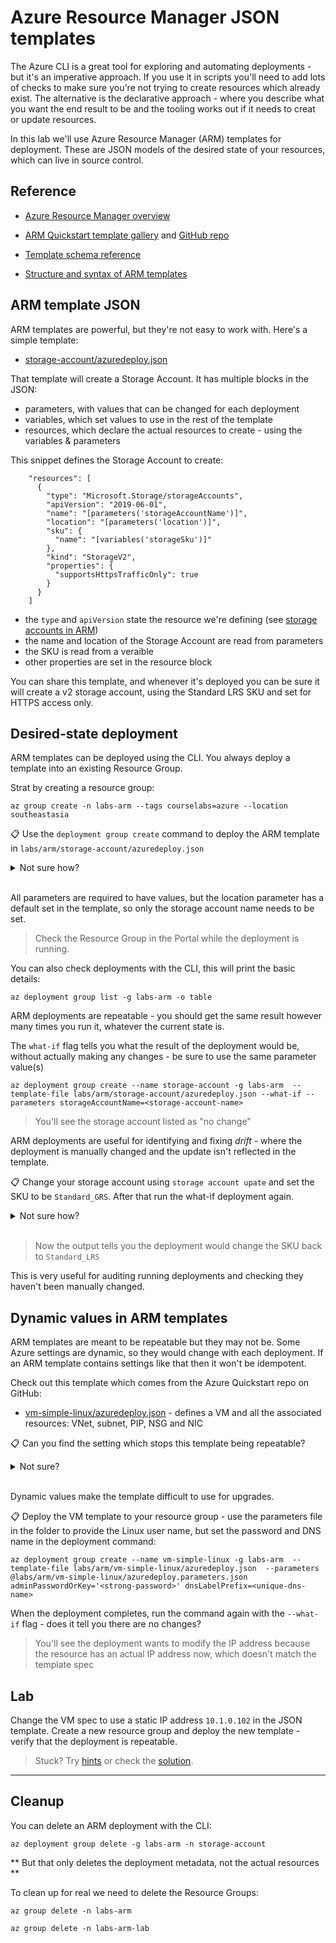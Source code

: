 # Azure Resource Manager JSON templates

The Azure CLI is a great tool for exploring and automating deployments - but it's an imperative approach. If you use it in scripts you'll need to add lots of checks to make sure you're not trying to create resources which already exist. The alternative is the declarative approach - where you describe what you want the end result to be and the tooling works out if it needs to creat or update resources.

In this lab we'll use Azure Resource Manager (ARM) templates for deployment. These are JSON models of the desired state of your resources, which can live in source control.

## Reference

- [Azure Resource Manager overview](https://docs.microsoft.com/en-gb/azure/azure-resource-manager/management/overview)

- [ARM Quickstart template gallery](https://azure.microsoft.com/en-gb/resources/templates/) and [GitHub repo](https://github.com/Azure/azure-quickstart-templates/tree/master/quickstarts)

- [Template schema reference](https://docs.microsoft.com/en-us/azure/templates/)

- [Structure and syntax of ARM templates](https://learn.microsoft.com/en-us/azure/azure-resource-manager/templates/syntax)

## ARM template JSON

ARM templates are powerful, but they're not easy to work with. Here's a simple template:

- [storage-account/azuredeploy.json](./storage-account/azuredeploy.json)

That template will create a Storage Account. It has multiple blocks in the JSON:

- parameters, with values that can be changed for each deployment
- variables, which set values to use in the rest of the template
- resources, which declare the actual resources to create - using the variables & parameters

This snippet defines the Storage Account to create:

```
    "resources": [
      {
        "type": "Microsoft.Storage/storageAccounts",
        "apiVersion": "2019-06-01",
        "name": "[parameters('storageAccountName')]",
        "location": "[parameters('location')]",
        "sku": {
          "name": "[variables('storageSku')]"
        },
        "kind": "StorageV2",
        "properties": {
          "supportsHttpsTrafficOnly": true
        }
      }
    ]
```

- the `type` and `apiVersion` state the resource we're defining (see [storage accounts in ARM](https://docs.microsoft.com/en-us/azure/templates/microsoft.storage/storageaccounts?tabs=json))
- the name and location of the Storage Account are read from parameters
- the SKU is read from a veraible
- other properties are set in the resource block

You can share this template, and whenever it's deployed you can be sure it will create a v2 storage account, using the Standard LRS SKU and set for HTTPS access only.

## Desired-state deployment

ARM templates can be deployed using the CLI. You always deploy a template into an existing Resource Group.

Strat by creating a resource group:

```
az group create -n labs-arm --tags courselabs=azure --location southeastasia
```

📋 Use the `deployment group create` command to deploy the ARM template in `labs/arm/storage-account/azuredeploy.json`

<details>
  <summary>Not sure how?</summary>

```
# print the help text:
az deployment group create --help
```

You can deploy the template without any extra settings, and the CLI will prompt you to supply parameter values:

```
az deployment group create --name storage-account -g labs-arm  --template-file labs/arm/storage-account/azuredeploy.json
```

Or you can supply parameter values to the deployment command:

```
az deployment group create --name storage-account -g labs-arm  --template-file labs/arm/storage-account/azuredeploy.json  --parameters storageAccountName=<unique-name>
```

</details><br/>

All parameters are required to have values, but the location parameter has a default set in the template, so only the storage account name needs to be set.

> Check the Resource Group in the Portal while the deployment is running.

You can also check deployments with the CLI, this will print the basic details:

```
az deployment group list -g labs-arm -o table
```

ARM deployments are repeatable - you should get the same result however many times you run it, whatever the current state is.

The `what-if` flag tells you what the result of the deployment would be, without actually making any changes - be sure to use the same parameter value(s)

```
az deployment group create --name storage-account -g labs-arm  --template-file labs/arm/storage-account/azuredeploy.json --what-if --parameters storageAccountName=<storage-account-name>
```

> You'll see the storage account listed as "no change"

ARM deployments are useful for identifying and fixing _drift_ - where the deployment is manually changed and the update isn't reflected in the template.

📋 Change your storage account using `storage account upate` and set the SKU to be `Standard_GRS`. After that run the what-if deployment again.

<details>
  <summary>Not sure how?</summary>

Print the help text:

```
az storage account update --help
```

Change the SKU:

```
az storage account update -g labs-arm --sku Standard_GRS -n <storage-account-name>
```

Run the what-if comand with the same parameter values:

```
az deployment group create --name storage-account -g labs-arm  --template-file labs/arm/storage-account/azuredeploy.json --what-if --parameters storageAccountName=<storage-account-name>
```

</details><br/>

> Now the output tells you the deployment would change the SKU back to `Standard_LRS`

This is very useful for auditing running deployments and checking they haven't been manually changed.

## Dynamic values in ARM templates

ARM templates are meant to be repeatable but they may not be. Some Azure settings are dynamic, so they would change with each deployment. If an ARM template contains settings like that then it won't be idempotent.

Check out this template which comes from the Azure Quickstart repo on GitHub:

- [vm-simple-linux/azuredeploy.json](/labs/arm/vm-simple-linux/azuredeploy.json) - defines a VM  and all the associated resources: VNet, subnet, PIP, NSG and NIC

📋 Can you find the setting which stops this template being repeatable?

<details>
  <summary>Not sure?</summary>

Inside the NIC resource you'll see the IP configuration settings:

```
"properties": {
        "ipConfigurations": [
          {
            "name": "ipconfig1",
            "properties": {
              "subnet": {
                "id": "[resourceId('Microsoft.Network/virtualNetworks/subnets', parameters('virtualNetworkName'), parameters('subnetName'))]"
              },
              "privateIPAllocationMethod": "Dynamic"
```

The allocation method for the private IP address - within the subnet - is set to _Dynamic_. That means a different address could be used each time.

</details><br/>

Dynamic values make the template difficult to use for upgrades.

📋 Deploy the VM template to your resource group - use the parameters file in the folder to provide the Linux user name, but set the password and DNS name in the deployment command:

```
az deployment group create --name vm-simple-linux -g labs-arm  --template-file labs/arm/vm-simple-linux/azuredeploy.json  --parameters @labs/arm/vm-simple-linux/azuredeploy.parameters.json adminPasswordOrKey='<strong-password>' dnsLabelPrefix=<unique-dns-name>
```

When the deployment completes, run the command again with the `--what-if` flag - does it tell you there are no changes?

> You'll see the deployment wants to modify the IP address because the resource has an actual IP address now, which doesn't match the template spec


## Lab

Change the VM spec to use a static IP address `10.1.0.102` in the JSON template. Create a new resource group and deploy the new template - verify that the deployment is repeatable.

> Stuck? Try [hints](hints.md) or check the [solution](solution.md).

___

## Cleanup

You can delete an ARM deployment with the CLI:

```
az deployment group delete -g labs-arm -n storage-account
```

** But that only deletes the deployment metadata, not the actual resources **

To clean up for real we need to delete the Resource Groups:

```
az group delete -n labs-arm 

az group delete -n labs-arm-lab
```

